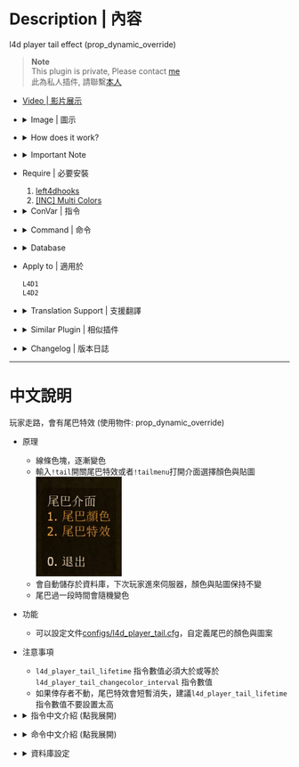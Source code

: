 # Description | 內容
l4d player tail effect (prop_dynamic_override)

> __Note__ <br/>
This plugin is private, Please contact [me](https://github.com/fbef0102/Game-Private_Plugin#私人插件列表-private-plugins-list)<br/>
此為私人插件, 請聯繫[本人](https://github.com/fbef0102/Game-Private_Plugin#私人插件列表-private-plugins-list)

* [Video | 影片展示](https://youtu.be/VC7-96qwwuo)

* <details><summary>Image | 圖示</summary>

	<br/>![l4d_player_tail_1](image/l4d_player_tail_1.jpg)
	<br/>![l4d_player_tail_2](image/l4d_player_tail_2.jpg)
	<br/>![l4d_player_tail_3](image/l4d_player_tail_3.jpg)
	<br/>![l4d_player_tail_4](image/l4d_player_tail_4.jpg)
	<br/>![l4d_player_tail_5](image/l4d_player_tail_5.jpg)
	<br/>![l4d_player_tail_6](image/l4d_player_tail_6.jpg)
</details>

* <details><summary>How does it work?</summary>

	* Type ```!tailmenu``` -> choose colors and sprite -> have fun
	* You can add Custom Colors or tail sprite in [configs/l4d_player_tail.cfg](addons/sourcemod/configs/l4d_player_tail.cfg)
</details>

* <details><summary>Important Note</summary>

	* l4d_player_tail_lifetime must greater than or equal to l4d_player_tail_changecolor_interval
	* Tail could temporarily disappear if player stop moving
</details>

* Require | 必要安裝
	1. [left4dhooks](https://forums.alliedmods.net/showthread.php?t=321696)
	2. [[INC] Multi Colors](https://github.com/fbef0102/L4D1_2-Plugins/releases/tag/Multi-Colors)

* <details><summary>ConVar | 指令</summary>

	* cfg/sourcemod/l4d_player_tail.cfg
		```php
		// 1=Enable Tail effect for everyone default? [1-Enable/0-Disable]
		l4d_player_tail_default_value "1"

		// If 1, Enable Tail effect for Bot Infected
		l4d_player_tail_bot_infected_enable "1"

		// If 1, Enable Tail effect for Bot Survivor
		l4d_player_tail_bot_survivor_enable "1"

		// Players with these flags have access to have tail effect and use tail command. (Empty = Everyone, -1: Nobody)
		l4d_player_tail_command_access_flag ""

		// Transparency of the tail (10-255).
		l4d_player_tail_color_alpha "100"

		// The default tail color. Three values between 0-255 separated by spaces. RGB Color255 - Red Green Blue. [-1 -1 -1: Random]
		l4d_player_tail_color "-1 -1 -1"

		// How long the beam is shown. (Tail could temporarily disappear if player stop moving)
		l4d_player_tail_lifetime "5.0"

		// The width of the beam to the beginning.
		l4d_player_tail_startwidth "10.0"

		// The width of the beam when it has full expanded.
		l4d_player_tail_endwidth "1.0"

		// The default attached tail height
		l4d_player_tail_height "5.0"

		// Time interval to change tail color to random (0=Don't change color)
		l4d_player_tail_changecolor_interval "0"

		// If 1, setup small beam sprite in middle of tail
		l4d_player_tail_middle_beam "1"

		// Players with these flags have access to open tail menu. (Empty = Everyone, -1: Nobody)
		l4d_player_tail_menu_access_flag ""

		// Database to save personal tail settings. (MySQL & SQLite supported, Empty = Off)
		l4d_player_tail_database ""
		```
</details>

* <details><summary>Command | 命令</summary>

	* **Toggle the attached tailed. Usage: sm_tail [R G B|off|random|red|green|blue|purple|cyan|orange|white|pink|lime|maroon|teal|yellow|grey]**
		```php
		sm_tail
		sm_tails
		```

	* **Open tail menu**
		```php
		sm_tailmenu
		```
</details>

* <details><summary>Database</summary>

	* Choose one of the following method
		1. MySQL: Database across server, set ConVar ```l4d_player_tail_database "tail"``` and add the following in *sourcemod\configs\databases.cfg*
			```php
			// There would a data table named "L4D_Player_Tail" in database
			"tail"
			{
				"driver"			"default"
				"host"				"x.x.x.x"
				"database"			"yourdatabase"
				"user"				"youruser"
				"pass"				"yourpass"
				"port"				"yourport"
			}
			```

		2. SQLite: Local Database, set ConVar ```l4d_player_tail_database "tail"``` and add the following in *sourcemod\configs\databases.cfg*
			```php
			// Database in saved to ```sourcemod\data\sqlite\player_tail.sq3```
			"tail"
			{
				"driver"			"sqlite"
				"database"			"player_tail"
			}
			```
</details>

* Apply to | 適用於
	```
	L4D1
	L4D2
	```

* <details><summary>Translation Support | 支援翻譯</summary>

	```
	English
	繁體中文
	简体中文
	```
</details>

* <details><summary>Similar Plugin | 相似插件</summary>

	1. [l4d_player_spritetrail](/Plugin_插件/Fun_娛樂/l4d_player_spritetrail)
		> 一樣是尾巴特效，看自己喜歡用哪一種
</details>

* <details><summary>Changelog | 版本日誌</summary>

	* v1.9 (2024-7-9)
		* Fix not working in l4d1

	* v1.8 (2023-10-28)
		* Fix memory leak

	* v1.7 (2023-8-15)
		* Translation Support

	* v1.6 (2023-1-23)
		* Support database to save personal tail settings. (MySQL & SQLite supported)
		* Add a convar ```l4d_player_tail_database```

	* v1.5 (2023-1-22)
		* Fixed client crash: received failure code 6.
		* Fixed missing model.
		* Delete a convar ```l4d_player_tail_sprite_model```

	* v1.4 (2023-1-13)
		* Add a convar, access flags to open tail menu

	* v1.3
		* Add menu to choose color and sprite model
		* Support custom sprite model

	* v1.2
	    * Initial Release
</details>

- - - -
# 中文說明
玩家走路，會有尾巴特效 (使用物件: prop_dynamic_override)

* 原理
	* 線條色塊，逐漸變色
	* 輸入```!tail```開關尾巴特效或者```!tailmenu```打開介面選擇顏色與貼圖
	<br/>![zho/l4d_player_tail_1](image/zho/l4d_player_tail_1.jpg)
	* 會自動儲存於資料庫，下次玩家進來伺服器，顏色與貼圖保持不變
	* 尾巴過一段時間會隨機變色

* 功能
	* 可以設定文件[configs/l4d_player_tail.cfg](addons/sourcemod/configs/l4d_player_tail.cfg)，自定義尾巴的顏色與圖案

* 注意事項
	* ```l4d_player_tail_lifetime``` 指令數值必須大於或等於 ```l4d_player_tail_changecolor_interval``` 指令數值
	* 如果倖存者不動，尾巴特效會短暫消失，建議```l4d_player_tail_lifetime``` 指令數值不要設置太高

* <details><summary>指令中文介紹 (點我展開)</summary>

	* cfg/sourcemod/l4d_player_tail.cfg
		```php
		// 為1時，幫所有玩家預設打開特效尾巴
		l4d_player_tail_default_value "1"

		// 為1時，幫特感Bot打開特效尾巴
		l4d_player_tail_bot_infected_enable "1"

		// 為1時，幫倖存者Bot打開特效尾巴
		l4d_player_tail_bot_survivor_enable "1"

		// 擁有這些權限的玩家，才可以使用尾巴特效 (留白 = 任何人都能, -1: 無人)
		l4d_player_tail_command_access_flag ""

		// 尾巴顏色透明度 (10-255).
		l4d_player_tail_color_alpha "100"

		// 設置尾巴顏色，填入RGB三色 (三個數值介於0~255，需要空格) [-1 -1 -1: 隨機顏色]
		l4d_player_tail_color "-1 -1 -1"

		// 尾巴特效的時間 (如果玩家不動，尾巴特效可能會暫時消失)
		l4d_player_tail_lifetime "5.0"

		// 尾巴特效的起點寬度
		l4d_player_tail_startwidth "10.0"

		// 尾巴特效的終點寬度
		l4d_player_tail_endwidth "1.0"

		// 尾巴特效的高度
		l4d_player_tail_height "5.0"

		// 每X秒變更尾巴特效的顏色 (0=顏色不變化)
		l4d_player_tail_changecolor_interval "0"

		// 為1時，尾巴特效中間再增加一條線
		l4d_player_tail_middle_beam "1"

		// 擁有這些權限的玩家，才可以打開尾巴特效介面選擇顏色與貼圖 (留白 = 任何人都能, -1: 無人)
		l4d_player_tail_menu_access_flag ""

		// 資料庫的名稱. (MySQL & SQLite supported, 留白=不使用資料庫)
		l4d_player_tail_database ""
		```
</details>

* <details><summary>命令中文介紹 (點我展開)</summary>

	* **!tail <顏色名稱或R G B>. 顏色: red, green, blue, purple, orange, yellow, white. 或是 3 個 0-255 RGB之值. 譬如: !tail red 或是 !tail 255 0 0**
		```php
		sm_tail
		sm_tails
		sm_harrypotter
		sm_hy
		```
		
	* **打開尾巴選單介面**
		```php
		sm_tailmenu
		```
</details>

* <details><summary>資料庫設定</summary>

	* 以下方法二選一
		1. MySQL: 支援跨伺服器，儲值玩家的尾巴特效與顏色，設定指令 ```l4d_player_tail_database "tail"```，然後設定文件 *sourcemod\configs\databases.cfg*
			```php
			// 資料庫中自動創建表格，名稱是 "L4D_Player_Tail"
			"tail"
			{
				"driver"			"default"
				"host"				"x.x.x.x"
				"database"			"yourdatabase"
				"user"				"youruser"
				"pass"				"yourpass"
				"port"				"yourport"
			}
			```

		2. SQLite: 本地資料庫，設定指令 ```l4d_player_tail_database "tail"```，然後設定文件 *sourcemod\configs\databases.cfg*
			```php
			// 資料庫位於 ```sourcemod\data\sqlite\player_tail.sq3``` (自動創建)
			"tail"
			{
				"driver"			"sqlite"
				"database"			"player_tail"
			}
			```
</details>
